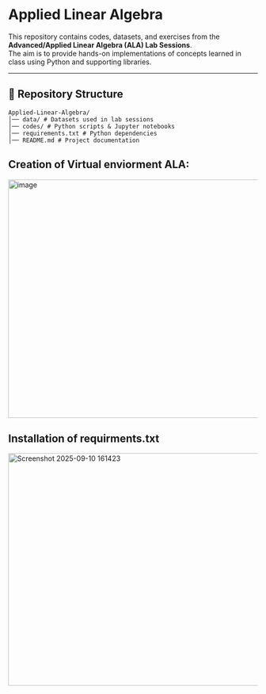 # Applied Linear Algebra  

This repository contains codes, datasets, and exercises from the **Advanced/Applied Linear Algebra (ALA) Lab Sessions**.  
The aim is to provide hands-on implementations of concepts learned in class using Python and supporting libraries.  

---

## 📂 Repository Structure
```
Applied-Linear-Algebra/
│── data/ # Datasets used in lab sessions
│── codes/ # Python scripts & Jupyter notebooks
│── requirements.txt # Python dependencies
│── README.md # Project documentation
```

## Creation of Virtual enviorment ALA:
<img width="1919" height="481" alt="image" src="https://github.com/user-attachments/assets/317079c0-afba-4ee1-af7c-07607c9922bc" />

## Installation of requirments.txt
<img width="1485" height="469" alt="Screenshot 2025-09-10 161423" src="https://github.com/user-attachments/assets/5507a01b-f55e-461a-9d71-411253b9a498" />
